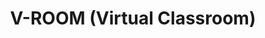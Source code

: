 ---
title: V-ROOM (Virtual Classroom)
description: The V-ROOM (Virtual Classroom) project is a platform for research and development of modern immersive education initiative that pioneers the utilisation of immersive technologies such as Virtual Reality (VR), Augmented Reality (AR), and Mixed reality (MR), particularly at the University of Nottingham Ningbo China (UNNC).
tech:
  - Unity
  - MRTK
  - C#
  - OpenXR
  - SteamVR
award: Vice Chancellor's Medal 2022 (University of Nottingham)
imgSrc: p_v-room.jpeg
establishDate: 08/2020
---